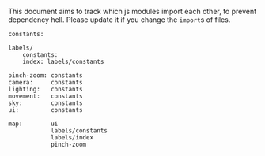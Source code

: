 This document aims to track which js modules import each other,
to prevent dependency hell. Please update it if you change the `import`s of files.

```
constants:

labels/
    constants:
    index: labels/constants

pinch-zoom: constants
camera:     constants
lighting:   constants
movement:   constants
sky:        constants
ui:         constants

map:        ui
            labels/constants
            labels/index
            pinch-zoom
```